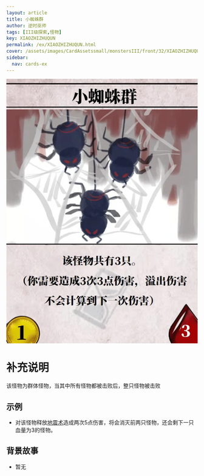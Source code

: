 ```yaml
---
layout: article
title: 小蜘蛛群
author: 逆时巫师
tags: [III级探索,怪物]
key: XIAOZHIZHUQUN
permalink: /ex/XIAOZHIZHUQUN.html
cover: /assets/images/CardAssetssmall/monstersIII/front/32/XIAOZHIZHUQUN.webp
sidebar:
  nav: cards-ex
---
```

![](/assets/images/CardAssets/monstersIII/front/32/XIAOZHIZHUQUN.webp)

# 补充说明

该怪物为群体怪物，当其中所有怪物都被击败后，整只怪物被击败


## 示例
* 对该怪物释放[地震术](/tr/DIZHENSHU.html)造成两次5点伤害，将会消灭前两只怪物，还会剩下一只血量为3的怪物。

## 背景故事
* 暂无